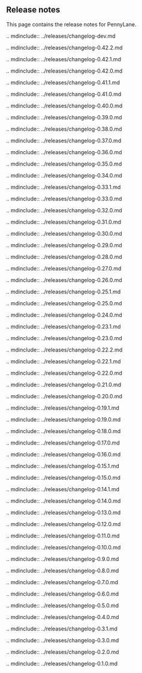Release notes
-------------

This page contains the release notes for PennyLane.

.. mdinclude:: ../releases/changelog-dev.md

.. mdinclude:: ../releases/changelog-0.42.2.md

.. mdinclude:: ../releases/changelog-0.42.1.md

.. mdinclude:: ../releases/changelog-0.42.0.md

.. mdinclude:: ../releases/changelog-0.41.1.md

.. mdinclude:: ../releases/changelog-0.41.0.md

.. mdinclude:: ../releases/changelog-0.40.0.md

.. mdinclude:: ../releases/changelog-0.39.0.md

.. mdinclude:: ../releases/changelog-0.38.0.md

.. mdinclude:: ../releases/changelog-0.37.0.md

.. mdinclude:: ../releases/changelog-0.36.0.md

.. mdinclude:: ../releases/changelog-0.35.0.md

.. mdinclude:: ../releases/changelog-0.34.0.md

.. mdinclude:: ../releases/changelog-0.33.1.md

.. mdinclude:: ../releases/changelog-0.33.0.md

.. mdinclude:: ../releases/changelog-0.32.0.md

.. mdinclude:: ../releases/changelog-0.31.0.md

.. mdinclude:: ../releases/changelog-0.30.0.md

.. mdinclude:: ../releases/changelog-0.29.0.md

.. mdinclude:: ../releases/changelog-0.28.0.md

.. mdinclude:: ../releases/changelog-0.27.0.md

.. mdinclude:: ../releases/changelog-0.26.0.md

.. mdinclude:: ../releases/changelog-0.25.1.md

.. mdinclude:: ../releases/changelog-0.25.0.md

.. mdinclude:: ../releases/changelog-0.24.0.md

.. mdinclude:: ../releases/changelog-0.23.1.md

.. mdinclude:: ../releases/changelog-0.23.0.md

.. mdinclude:: ../releases/changelog-0.22.2.md

.. mdinclude:: ../releases/changelog-0.22.1.md

.. mdinclude:: ../releases/changelog-0.22.0.md

.. mdinclude:: ../releases/changelog-0.21.0.md

.. mdinclude:: ../releases/changelog-0.20.0.md

.. mdinclude:: ../releases/changelog-0.19.1.md

.. mdinclude:: ../releases/changelog-0.19.0.md

.. mdinclude:: ../releases/changelog-0.18.0.md

.. mdinclude:: ../releases/changelog-0.17.0.md

.. mdinclude:: ../releases/changelog-0.16.0.md

.. mdinclude:: ../releases/changelog-0.15.1.md

.. mdinclude:: ../releases/changelog-0.15.0.md

.. mdinclude:: ../releases/changelog-0.14.1.md

.. mdinclude:: ../releases/changelog-0.14.0.md

.. mdinclude:: ../releases/changelog-0.13.0.md

.. mdinclude:: ../releases/changelog-0.12.0.md

.. mdinclude:: ../releases/changelog-0.11.0.md

.. mdinclude:: ../releases/changelog-0.10.0.md

.. mdinclude:: ../releases/changelog-0.9.0.md

.. mdinclude:: ../releases/changelog-0.8.0.md

.. mdinclude:: ../releases/changelog-0.7.0.md

.. mdinclude:: ../releases/changelog-0.6.0.md

.. mdinclude:: ../releases/changelog-0.5.0.md

.. mdinclude:: ../releases/changelog-0.4.0.md

.. mdinclude:: ../releases/changelog-0.3.1.md

.. mdinclude:: ../releases/changelog-0.3.0.md

.. mdinclude:: ../releases/changelog-0.2.0.md

.. mdinclude:: ../releases/changelog-0.1.0.md
